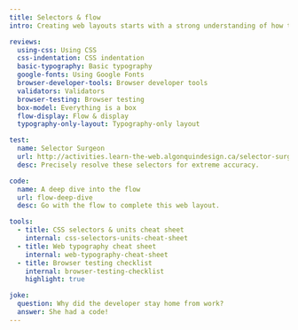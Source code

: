 ```yaml
---
title: Selectors & flow
intro: Creating web layouts starts with a strong understanding of how to select HTML elements using CSS and an even stronger understanding of how the browser’s flow works.

reviews:
  using-css: Using CSS
  css-indentation: CSS indentation
  basic-typography: Basic typography
  google-fonts: Using Google Fonts
  browser-developer-tools: Browser developer tools
  validators: Validators
  browser-testing: Browser testing
  box-model: Everything is a box
  flow-display: Flow & display
  typography-only-layout: Typography-only layout

test:
  name: Selector Surgeon
  url: http://activities.learn-the-web.algonquindesign.ca/selector-surgeon/
  desc: Precisely resolve these selectors for extreme accuracy.

code:
  name: A deep dive into the flow
  url: flow-deep-dive
  desc: Go with the flow to complete this web layout.

tools:
  - title: CSS selectors & units cheat sheet
    internal: css-selectors-units-cheat-sheet
  - title: Web typography cheat sheet
    internal: web-typography-cheat-sheet
  - title: Browser testing checklist
    internal: browser-testing-checklist
    highlight: true

joke:
  question: Why did the developer stay home from work?
  answer: She had a code!
---
```

